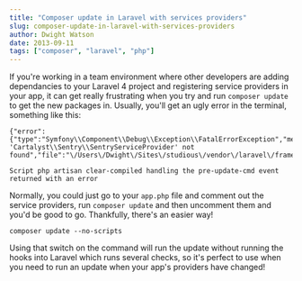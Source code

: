 ```yaml
---
title: "Composer update in Laravel with services providers"
slug: composer-update-in-laravel-with-services-providers
author: Dwight Watson
date: 2013-09-11
tags: ["composer", "laravel", "php"]
---
```


If you're working in a team environment where other developers are adding dependancies to your Laravel 4 project and registering service providers in your app, it can get really frustrating when you try and run `composer update` to get the new packages in. Usually, you'll get an ugly error in the terminal, something like this:

    {"error":{"type":"Symfony\\Component\\Debug\\Exception\\FatalErrorException","message":"Class 'Cartalyst\\Sentry\\SentryServiceProvider' not found","file":"\/Users\/Dwight\/Sites\/studious\/vendor\/laravel\/framework\/src\/Illuminate\/Foundation\/ProviderRepository.php","line":123}}

    Script php artisan clear-compiled handling the pre-update-cmd event returned with an error

Normally, you could just go to your `app.php` file and comment out the service providers, run `composer update` and then uncomment them and you'd be good to go. Thankfully, there's an easier way!

    composer update --no-scripts

Using that switch on the command will run the update without running the hooks into Laravel which runs several checks, so it's perfect to use when you need to run an update when your app's providers have changed!
